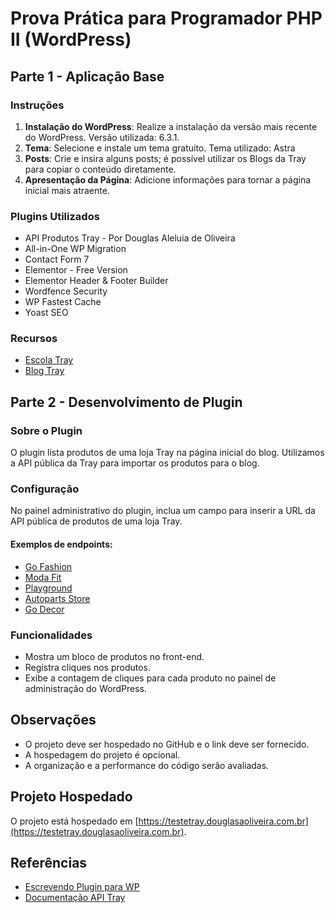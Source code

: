 # Prova Prática para Programador PHP II (WordPress)

## Parte 1 - Aplicação Base

### Instruções

1. **Instalação do WordPress**: Realize a instalação da versão mais recente do WordPress. Versão utilizada: 6.3.1.
2. **Tema**: Selecione e instale um tema gratuito. Tema utilizado: Astra
3. **Posts**: Crie e insira alguns posts; é possível utilizar os Blogs da Tray para copiar o conteúdo diretamente. 
4. **Apresentação da Página**: Adicione informações para tornar a página inicial mais atraente.

### Plugins Utilizados

- API Produtos Tray - Por Douglas Aleluia de Oliveira
- All-in-One WP Migration
- Contact Form 7
- Elementor - Free Version
- Elementor Header & Footer Builder
- Wordfence Security
- WP Fastest Cache
- Yoast SEO

### Recursos

- [Escola Tray](https://www.tray.com.br/escola/)
- [Blog Tray](https://blog.tray.com.br/)

## Parte 2 - Desenvolvimento de Plugin

### Sobre o Plugin

O plugin lista produtos de uma loja Tray na página inicial do blog. Utilizamos a API pública da Tray para importar os produtos para o blog.

### Configuração

No painel administrativo do plugin, inclua um campo para inserir a URL da API pública de produtos de uma loja Tray.

#### Exemplos de endpoints:

- [Go Fashion](https://demo-go-fashion.commercesuite.com.br/web_api/products)
- [Moda Fit](https://demo-moda-fit.commercesuite.com.br/web_api/products)
- [Playground](https://demo-playground.commercesuite.com.br/web_api/products)
- [Autoparts Store](https://demo-autoparts-store.commercesuite.com.br/web_api/products)
- [Go Decor](https://demo-go-decor.commercesuite.com.br/web_api/products)

### Funcionalidades

- Mostra um bloco de produtos no front-end.
- Registra cliques nos produtos.
- Exibe a contagem de cliques para cada produto no painel de administração do WordPress.

## Observações

- O projeto deve ser hospedado no GitHub e o link deve ser fornecido.
- A hospedagem do projeto é opcional.
- A organização e a performance do código serão avaliadas.

## Projeto Hospedado

O projeto está hospedado em [https://testetray.douglasaoliveira.com.br](https://testetray.douglasaoliveira.com.br).

## Referências

- [Escrevendo Plugin para WP](https://codex.wordpress.org/pt-br:Escrevendo_um_Plugin)
- [Documentação API Tray](https://developers.tray.com.br/#api-de-produtos)
